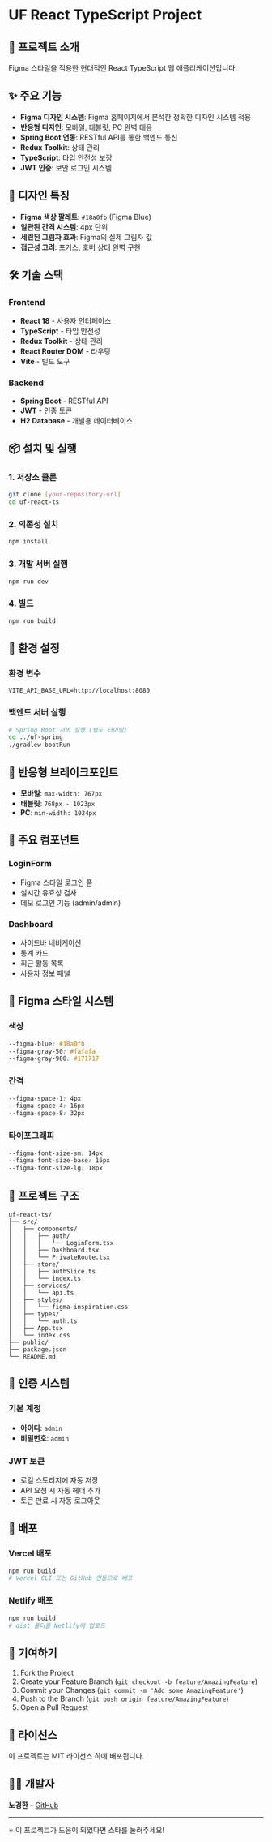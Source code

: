 # UF React TypeScript Project

## 🚀 프로젝트 소개

Figma 스타일을 적용한 현대적인 React TypeScript 웹 애플리케이션입니다.

## ✨ 주요 기능

- **Figma 디자인 시스템**: Figma 홈페이지에서 분석한 정확한 디자인 시스템 적용
- **반응형 디자인**: 모바일, 태블릿, PC 완벽 대응
- **Spring Boot 연동**: RESTful API를 통한 백엔드 통신
- **Redux Toolkit**: 상태 관리
- **TypeScript**: 타입 안전성 보장
- **JWT 인증**: 보안 로그인 시스템

## 🎨 디자인 특징

- **Figma 색상 팔레트**: `#18a0fb` (Figma Blue)
- **일관된 간격 시스템**: 4px 단위
- **세련된 그림자 효과**: Figma의 실제 그림자 값
- **접근성 고려**: 포커스, 호버 상태 완벽 구현

## 🛠️ 기술 스택

### Frontend
- **React 18** - 사용자 인터페이스
- **TypeScript** - 타입 안전성
- **Redux Toolkit** - 상태 관리
- **React Router DOM** - 라우팅
- **Vite** - 빌드 도구

### Backend
- **Spring Boot** - RESTful API
- **JWT** - 인증 토큰
- **H2 Database** - 개발용 데이터베이스

## 📦 설치 및 실행

### 1. 저장소 클론
```bash
git clone [your-repository-url]
cd uf-react-ts
```

### 2. 의존성 설치
```bash
npm install
```

### 3. 개발 서버 실행
```bash
npm run dev
```

### 4. 빌드
```bash
npm run build
```

## 🔧 환경 설정

### 환경 변수
```env
VITE_API_BASE_URL=http://localhost:8080
```

### 백엔드 서버 실행
```bash
# Spring Boot 서버 실행 (별도 터미널)
cd ../uf-spring
./gradlew bootRun
```

## 📱 반응형 브레이크포인트

- **모바일**: `max-width: 767px`
- **태블릿**: `768px - 1023px`
- **PC**: `min-width: 1024px`

## 🎯 주요 컴포넌트

### LoginForm
- Figma 스타일 로그인 폼
- 실시간 유효성 검사
- 데모 로그인 기능 (admin/admin)

### Dashboard
- 사이드바 네비게이션
- 통계 카드
- 최근 활동 목록
- 사용자 정보 패널

## 🎨 Figma 스타일 시스템

### 색상
```css
--figma-blue: #18a0fb
--figma-gray-50: #fafafa
--figma-gray-900: #171717
```

### 간격
```css
--figma-space-1: 4px
--figma-space-4: 16px
--figma-space-8: 32px
```

### 타이포그래피
```css
--figma-font-size-sm: 14px
--figma-font-size-base: 16px
--figma-font-size-lg: 18px
```

## 📁 프로젝트 구조

```
uf-react-ts/
├── src/
│   ├── components/
│   │   ├── auth/
│   │   │   └── LoginForm.tsx
│   │   ├── Dashboard.tsx
│   │   └── PrivateRoute.tsx
│   ├── store/
│   │   ├── authSlice.ts
│   │   └── index.ts
│   ├── services/
│   │   └── api.ts
│   ├── styles/
│   │   └── figma-inspiration.css
│   ├── types/
│   │   └── auth.ts
│   ├── App.tsx
│   └── index.css
├── public/
├── package.json
└── README.md
```

## 🔐 인증 시스템

### 기본 계정
- **아이디**: `admin`
- **비밀번호**: `admin`

### JWT 토큰
- 로컬 스토리지에 자동 저장
- API 요청 시 자동 헤더 추가
- 토큰 만료 시 자동 로그아웃

## 🚀 배포

### Vercel 배포
```bash
npm run build
# Vercel CLI 또는 GitHub 연동으로 배포
```

### Netlify 배포
```bash
npm run build
# dist 폴더를 Netlify에 업로드
```

## 🤝 기여하기

1. Fork the Project
2. Create your Feature Branch (`git checkout -b feature/AmazingFeature`)
3. Commit your Changes (`git commit -m 'Add some AmazingFeature'`)
4. Push to the Branch (`git push origin feature/AmazingFeature`)
5. Open a Pull Request

## 📄 라이선스

이 프로젝트는 MIT 라이선스 하에 배포됩니다.

## 👨‍💻 개발자

**노경환** - [GitHub](https://github.com/your-username)

---

⭐ 이 프로젝트가 도움이 되었다면 스타를 눌러주세요!
